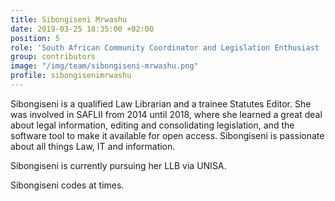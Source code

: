 ```yaml
---
title: Sibongiseni Mrwashu
date: 2019-03-25 18:35:00 +02:00
position: 5
role: 'South African Community Coordinator and Legislation Enthusiast '
group: contributors
image: "/img/team/sibongiseni-mrwashu.png"
profile: sibongisenimrwashu
---
```


Sibongiseni is a qualified Law Librarian and a trainee Statutes Editor. She was involved in SAFLII from 2014 until 2018, where she learned a great deal about legal information, editing and consolidating legislation, and the software tool to make it available for open access. Sibongiseni is passionate about all things Law, IT and information. 

Sibongiseni is currently pursuing her LLB via UNISA. 

Sibongiseni codes at times. 
